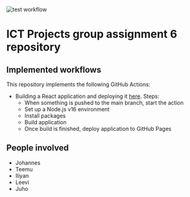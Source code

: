 ![test workflow](https://github.com/triworks/ict_ga6/actions/workflows/deploy_to_pages.yml/badge.svg)

# ICT Projects group assignment 6 repository

## Implemented workflows

This repository implements the following GitHub Actions:
 - Building a React application and deploying it [here](https://triworks.github.io/ICT_GA6/). Steps:
   * When something is pushed to the main branch, start the action
   * Set up a Node.js v16 environment
   * Install packages
   * Build application
   * Once build is finished, deploy application to GitHub Pages

## People involved
 - Johannes
 - Teemu
 - Iliyan
 - Leevi
 - Juho

